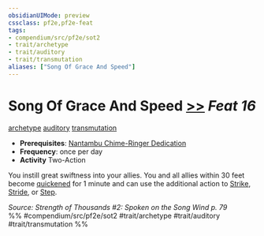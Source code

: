 ```yaml
---
obsidianUIMode: preview
cssclass: pf2e,pf2e-feat
tags:
- compendium/src/pf2e/sot2
- trait/archetype
- trait/auditory
- trait/transmutation
aliases: ["Song Of Grace And Speed"]
---
```

# Song Of Grace And Speed  [>>](chapter-9-playing-the-game.md#Actions "Two-Action") *Feat 16*  
[archetype](archetype.md "Archetype Feat Trait")  [auditory](auditory.md "Auditory Effect Trait")  [transmutation](transmutation.md "Transmutation School Trait")  

- **Prerequisites**: [Nantambu Chime-Ringer Dedication](nantambu-chime-ringer-dedication-sot2.md)
- **Frequency**: once per day
- **Activity** Two-Action

You instill great swiftness into your allies. You and all allies within 30 feet become [quickened](conditions.md#Quickened) for 1 minute and can use the additional action to [Strike](strike.md), [Stride](stride.md), or [Step](step.md).

*Source: Strength of Thousands #2: Spoken on the Song Wind p. 79*  
%% #compendium/src/pf2e/sot2 #trait/archetype #trait/auditory #trait/transmutation %%
